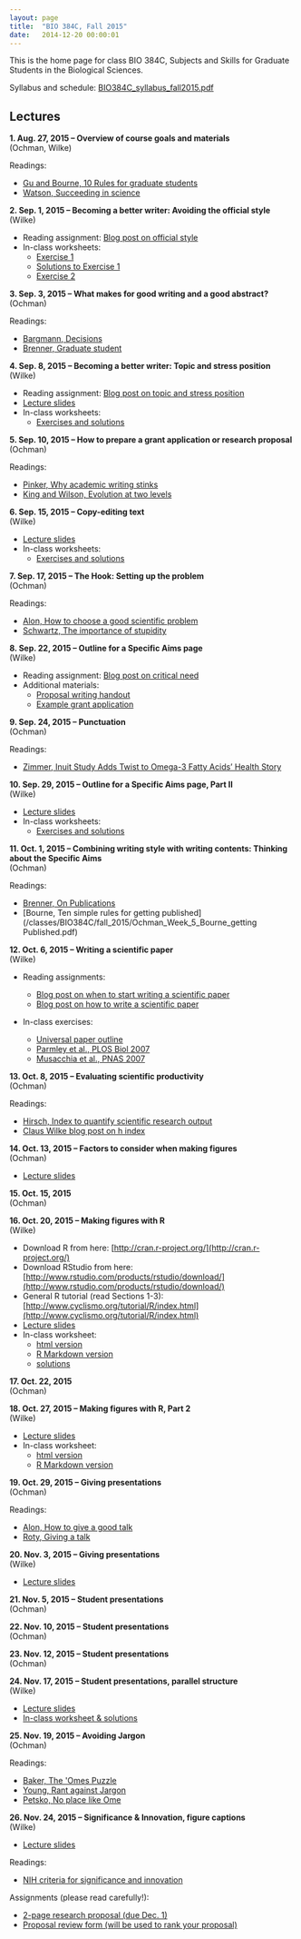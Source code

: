 ```yaml
---
layout: page
title:  "BIO 384C, Fall 2015"
date:   2014-12-20 00:00:01
---
```

This is the home page for class BIO 384C, Subjects and Skills for Graduate Students in the Biological Sciences.

Syllabus and schedule: [BIO384C_syllabus_fall2015.pdf](/classes/BIO384C/fall_2015/BIO384C_syllabus_fall2015.pdf)

## Lectures
**1. Aug. 27, 2015 – Overview of course goals and materials**  
(Ochman, Wilke)

Readings:

  - [Gu and Bourne, 10 Rules for graduate students](/classes/BIO384C/fall_2015/Ochman_Week1_Gu_Bourne_rules_for_grad_students.pdf)
  - [Watson, Succeeding in science](/classes/BIO384C/fall_2015/Ochman_Week1_Watson_Rules_of_thumb.pdf)

**2. Sep. 1, 2015 – Becoming a better writer: Avoiding the official style**  
(Wilke)

* Reading assignment: [Blog post on official style](http://serialmentor.com/blog/2015/8/26/avoiding-the-official-style/)
* In-class worksheets:
    - [Exercise 1](/classes/BIO384C/fall_2015/class02_Ex1_official_style.pdf)
    - [Solutions to Exercise 1](/classes/BIO384C/fall_2015/class02_Ex1_official_style_solutions.pdf)
    - [Exercise 2](/classes/BIO384C/fall_2015/class02_Ex2_sentence_length.pdf)

**3. Sep. 3, 2015 – What makes for good writing and a good abstract?**  
(Ochman)

Readings:

  - [Bargmann, Decisions](/classes/BIO384C/fall_2015/Ochman_Week2_Bargmann_decisions.pdf)
  - [Brenner, Graduate student](/classes/BIO384C/fall_2015/Ochman_Week2_grad_student.pdf)
    
**4. Sep. 8, 2015 –  Becoming a better writer: Topic and stress position**  
(Wilke)

* Reading assignment: [Blog post on topic and stress position](http://serialmentor.com/blog/2013/9/26/writing-paragraphs-that-make-sensethe-topic-and-the-stress-position/)
* [Lecture slides](/classes/BIO384C/fall_2015/class04.pdf)
* In-class worksheets:
    - [Exercises and solutions](/classes/BIO384C/fall_2015/class04_Ex_topic_and_stress.pdf)

**5. Sep. 10, 2015 – How to prepare a grant application or research proposal**  
(Ochman)

Readings:

  - [Pinker, Why academic writing stinks](/classes/BIO384C/fall_2015/Ochman_Week3_PinkerBooklet.pdf)
  - [King and Wilson, Evolution at two levels](/classes/BIO384C/fall_2015/Ochman_Week3_KingWilson_1975.pdf)

**6. Sep. 15, 2015 – Copy-editing text**  
(Wilke)

* [Lecture slides](/classes/BIO384C/fall_2015/class06.pdf)
* In-class worksheets:
    - [Exercises and solutions](/classes/BIO384C/fall_2015/class06_Ex_copy_editing.pdf)

**7. Sep. 17, 2015 – The Hook: Setting up the problem**  
(Ochman)

Readings:

  - [Alon, How to choose a good scientific problem](/classes/BIO384C/fall_2015/Ochman_Week4_HowToChooseGoodProblem.pdf)
  - [Schwartz, The importance of stupidity](/classes/BIO384C/fall_2015/Ochman_Week4_ImportanceofStupidity.pdf)

**8. Sep. 22, 2015 – Outline for a Specific Aims page**  
(Wilke)

* Reading assignment: [Blog post on critical need](http://serialmentor.com/blog/2013/10/17/the-critical-need-in-a-grant-application/)
* Additional materials:
    - [Proposal writing handout](/classes/BIO384C/fall_2015/class08_ProposalWritingCheatSheet.pdf)
    - [Example grant application](/classes/BIO384C/fall_2015/class08_NIH_R01_example.pdf)

**9. Sep. 24, 2015 – Punctuation**  
(Ochman)

Readings:

  - [Zimmer, Inuit Study Adds Twist to Omega-3 Fatty Acids’ Health Story](http://www.nytimes.com/2015/09/22/science/inuit-study-adds-twist-to-omega-3-fatty-acids-health-story.html)


**10. Sep. 29, 2015 – Outline for a Specific Aims page, Part II**  
(Wilke)

* [Lecture slides](/classes/BIO384C/fall_2015/class10.pdf)
* In-class worksheets:
    - [Exercises and solutions](/classes/BIO384C/fall_2015/class10_Ex_faulty_connections.pdf)


**11. Oct. 1, 2015 – Combining writing style with writing contents: Thinking about the Specific Aims**  
(Ochman)

Readings:

  - [Brenner, On Publications](/classes/BIO384C/fall_2015/Ochman_Week_5_Brenner_OnPublications.pdf)
  - [Bourne, Ten simple rules for getting published](/classes/BIO384C/fall_2015/Ochman_Week_5_Bourne_getting Published.pdf)


**12. Oct. 6, 2015 – Writing a scientific paper**  
(Wilke)

* Reading assignments:
    - [Blog post on when to start writing a scientific paper](http://serialmentor.com/blog/2013/8/26/when-should-you-stop-doing-science-and-start-writing-a-paper/)
    - [Blog post on how to write a scientific paper](http://serialmentor.com/blog/2013/8/29/writing-a-scientific-paper-in-four-easy-steps/)

* In-class exercises:
    - [Universal paper outline](/classes/BIO384C/fall_2015/class12_UniversalPaperOutline.pdf)
    - [Parmley et al., PLOS Biol 2007](/classes/BIO384C/fall_2015/class12_PLoSBiol_Parmley.pdf)
    - [Musacchia et al., PNAS 2007](/classes/BIO384C/fall_2015/class12_PNAS-2007-Musachia.pdf)

**13. Oct. 8, 2015 – Evaluating scientific productivity**  
(Ochman)

Readings:

- [Hirsch, Index to quantify scientific research output](/classes/BIO384C/fall_2015/Ochman_Week6_Hirsch_PNAS.pdf)
- [Claus Wilke blog post on h index](http://serialmentor.com/blog/2014/12/8/relationship-between-h-index-and-total-citations-count/)

**14. Oct. 13, 2015 – Factors to consider when making figures**  
(Ochman)

* [Lecture slides](/classes/BIO384C/fall_2015/Ochman_MakingFigures_10_13.pptx)

**15. Oct. 15, 2015**  
(Ochman)

**16. Oct. 20, 2015 – Making figures with R**  
(Wilke)

* Download R from here: [http://cran.r-project.org/](http://cran.r-project.org/)
* Download RStudio from here: [http://www.rstudio.com/products/rstudio/download/](http://www.rstudio.com/products/rstudio/download/)
* General R tutorial (read Sections 1-3): [http://www.cyclismo.org/tutorial/R/index.html](http://www.cyclismo.org/tutorial/R/index.html)
* [Lecture slides](/classes/BIO384C/fall_2015/class16.pdf)
* In-class worksheet:
    - [html version](/classes/BIO384C/fall_2015/class16_worksheet.html)
    - [R Markdown version](/classes/BIO384C/fall_2015/class16_worksheet.Rmd)
    - [solutions](/classes/BIO384C/fall_2015/class16_worksheet_solutions.html)

**17. Oct. 22, 2015**  
(Ochman)

**18. Oct. 27, 2015 – Making figures with R, Part 2**  
(Wilke)

* [Lecture slides](/classes/BIO384C/fall_2015/class18.pdf)
* In-class worksheet:
    - [html version](/classes/BIO384C/fall_2015/class18_worksheet.html)
    - [R Markdown version](/classes/BIO384C/fall_2015/class18_worksheet.Rmd)

**19. Oct. 29, 2015 – Giving presentations**  
(Ochman)

Readings:

  - [Alon, How to give a good talk](/classes/BIO384C/fall_2015/Ochman_Week9_Alon_How_to_give_a_talk.pdf)
  - [Roty, Giving a talk](/classes/BIO384C/fall_2015/Ochman_Week9_Roth_Giving_a_talk.pdf )

**20. Nov. 3, 2015 – Giving presentations**  
(Wilke)

* [Lecture slides](/classes/BIO384C/fall_2015/class20_effective_presentations.pdf)

**21. Nov. 5, 2015 – Student presentations**  
(Ochman)

**22. Nov. 10, 2015 – Student presentations**  
(Ochman)

**23. Nov. 12, 2015 – Student presentations**  
(Ochman)

**24. Nov. 17, 2015 – Student presentations, parallel structure**  
(Wilke)

* [Lecture slides](/classes/BIO384C/fall_2015/class24.pdf)
* [In-class worksheet & solutions](/classes/BIO384C/fall_2015/class24_Ex_parallel_structure.pdf)

**25. Nov. 19, 2015 – Avoiding Jargon**  
(Ochman)

Readings:

  - [Baker, The 'Omes Puzzle](/classes/BIO384C/fall_2015/Nov19_Reading_Nature_Omes_2013.pdf)
  - [Young, Rant against Jargon](/classes/BIO384C/fall_2015/Nov19_Reading_Young_2006.pdf)
  - [Petsko, No place like Ome](/classes/BIO384C/fall_2015/Nov19_Reading_Pesko_2002.pdf)
  
**26. Nov. 24, 2015 – Significance & Innovation, figure captions**  
(Wilke)

* [Lecture slides](/classes/BIO384C/fall_2015/class26.pdf)

Readings:

* [NIH criteria for significance and innovation](/classes/BIO384C/fall_2015/class26_significance_and_innovation.pdf)

Assignments (please read carefully!):

* [2-page research proposal (due Dec. 1)](/classes/BIO384C/fall_2015/proposal_assignment.pdf)
* [Proposal review form (will be used to rank your proposal)](/classes/BIO384C/fall_2015/proposal_review_form.docx)
